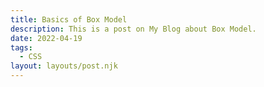 ```yaml
---
title: Basics of Box Model
description: This is a post on My Blog about Box Model.
date: 2022-04-19
tags:
  - CSS
layout: layouts/post.njk
---
```

